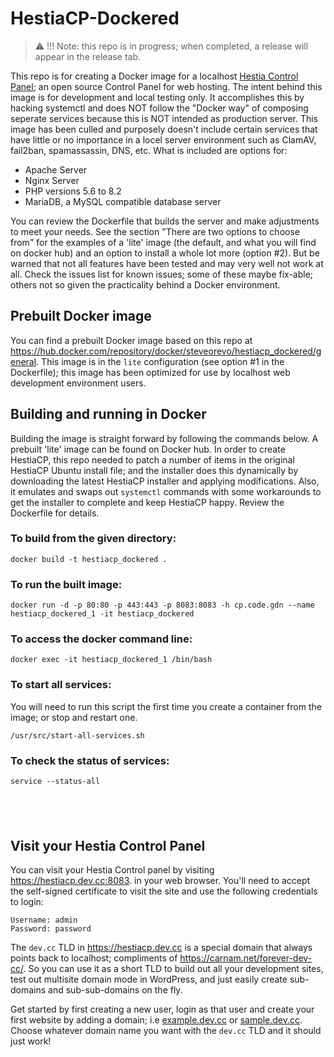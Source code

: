 # HestiaCP-Dockered

> :warning: !!! Note: this repo is in progress; when completed, a release will appear in the release tab.

This repo is for creating a Docker image for a localhost [Hestia Control Panel](https://www.hestiacp.com); an open source Control Panel for web hosting. The intent behind this image is for development and local testing only. It accomplishes this by hacking systemctl and does NOT follow the "Docker way" of composing seperate services because this is NOT intended as production server. This image has been culled and purposely doesn't include certain services that have little or no importance in a locel server environment such as ClamAV, fail2ban, spamassassin, DNS, etc. What is included are options for:

* Apache Server
* Nginx Server
* PHP versions 5.6 to 8.2
* MariaDB, a MySQL compatible database server

You can review the Dockerfile that builds the server and make adjustments to meet your needs. See the section "There are two options to choose from" for the examples of a 'lite' image (the default, and what you will find on docker hub) and an option to install a whole lot more (option #2). But be warned that not all features have been tested and may very well not work at all. Check the issues list for known issues; some of these maybe fix-able; others not so given the practicality behind a Docker environment.

## Prebuilt Docker image
You can find a prebuilt Docker image based on this repo at https://hub.docker.com/repository/docker/steveorevo/hestiacp_dockered/general. This image is in the `lite` configuration (see option #1 in the Dockerfile); this image has been optimized for use by localhost web development environment users.

## Building and running in Docker
Building the image is straight forward by following the commands below. A prebuilt 'lite' image can be found on Docker hub. In order to create HestiaCP, this repo needed to patch a number of items in the original HestiaCP Ubuntu install file; and the installer does this dynamically by downloading the latest HestiaCP installer and applying modifications. Also, it emulates and swaps out `systemctl` commands with some workarounds to get the installer to complete and keep HestiaCP happy. Review the Dockerfile for details.

### To build from the given directory:
```
docker build -t hestiacp_dockered .
```

### To run the built image:
```
docker run -d -p 80:80 -p 443:443 -p 8083:8083 -h cp.code.gdn --name hestiacp_dockered_1 -it hestiacp_dockered
```

### To access the docker command line:
```
docker exec -it hestiacp_dockered_1 /bin/bash
```

### To start all services:
You will need to run this script the first time you create a container from the image; or stop and restart one.
```
/usr/src/start-all-services.sh
```

### To check the status of services:
```
service --status-all
```
&nbsp;
---

## Visit your Hestia Control Panel
You can visit your Hestia Control panel by visiting https://hestiacp.dev.cc:8083. in your web browser. You'll need to accept the self-signed certificate to visit the site and use the following credentials to login:

```
Username: admin
Password: password
```

The `dev.cc` TLD in https://hestiacp.dev.cc is a special domain that always points back to localhost; compliments of https://carnam.net/forever-dev-cc/. So you can use it as a short TLD to build out all your development sites, test out multisite domain mode in WordPress, and just easily create sub-domains and sub-sub-domains on the fly. 

Get started by first creating a new user, login as that user and create your first website by adding a domain; i.e [example.dev.cc](https://example.dev.cc) or [sample.dev.cc](https://sample.dev.cc). Choose whatever domain name you want with the `dev.cc` TLD and it should just work!
